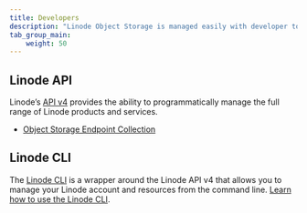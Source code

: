 ```yaml
---
title: Developers
description: "Linode Object Storage is managed easily with developer tools like the Linode API or CLI."
tab_group_main:
    weight: 50
---
```


## Linode API

Linode’s [API v4](/docs/api) provides the ability to programmatically manage the full range of Linode products and services.

- [Object Storage Endpoint Collection](/docs/api/object-storage)

## Linode CLI

The [Linode CLI](https://github.com/linode/linode-cli) is a wrapper around the Linode API v4 that allows you to manage your Linode account and resources from the command line. [Learn how to use the Linode CLI](/docs/platform/api/linode-cli/#object-storage).
